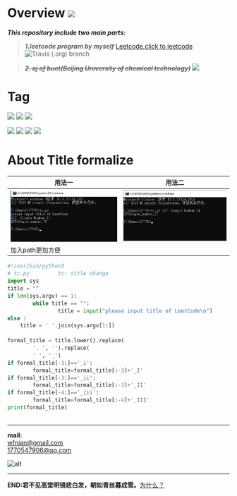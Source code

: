 
# Overview ![](https://img.shields.io/badge/property-personal%20repository-brightgreen.svg)


***This repository include two main parts:***
 
> ***1.leetcode program by myself***   [Leetcode,click to leetcode](https://leetcode.com/problemset/algorithms/) 
![Travis (.org) branch](https://img.shields.io/badge/build-running-brightgreen.svg)


> ***~~2. oj of buct(Beijing University of chemical technology)~~*** ![](https://img.shields.io/badge/status-deleted-red.svg)
# Tag 
  ![](https://img.shields.io/badge/label-LeetCode-brightgreen.svg) ![](https://img.shields.io/badge/label-DataStructer-green.svg)  ![](https://img.shields.io/badge/label-Algorithm-orange.svg) 

 ![](https://img.shields.io/badge/language-C-blue.svg) ![](https://img.shields.io/badge/language-CPP-blue.svg) ![](https://img.shields.io/badge/language-Java-blue.svg) ![](https://img.shields.io/badge/language-Python-blue.svg)

# About Title formalize
|用法一|用法二|
|--|--|
|![](https://github.com/wfnian/Programming_Language/blob/master/sundry/1.jpg?raw=true)|![](https://github.com/wfnian/Programming_Language/blob/master/sundry/2.jpg?raw=true)|
|加入path更加方便|
```py
#!/usr/bin/python3 
# tc.py         tc: title change
import sys
title = ""
if len(sys.argv) == 1:
        while title == "":
                title = input("please input title of LeetCode\n")
else :
	title = ' '.join(sys.argv[1:])

formal_title = title.lower().replace(
        '. ', '').replace(
        ' ', '_')
if formal_title[-3:]=='_i':
        formal_title=formal_title[:-3]+'_I'
if formal_title[-3:]=='_ii':
        formal_title=formal_title[:-3]+'_II'
if formal_title[-4:]=='_iii':
        formal_title=formal_title[:-4]+'_III'
print(formal_title)



```
___

 
**mail:**  
<wfnian@gmail.com>  
<1770547906@qq.com>

   ![alt](https://pic3.zhimg.com/v2-ad582cdbe127ee352dc08c74d24506e2_xl.jpg "logo : little nightmares_little_six")   

---

**END:君不见高堂明镜悲白发，朝如青丝暮成雪。**[为什么？](https://github.com/wfnian/learn_git/blob/master/utils.md)
